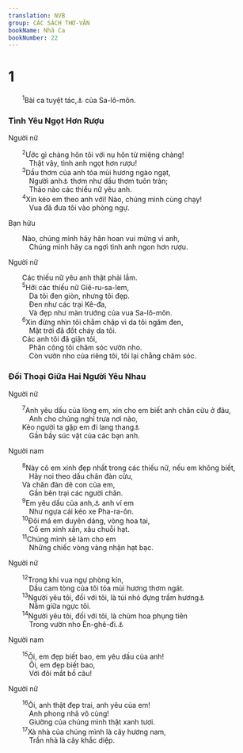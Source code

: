 ```yaml
---
translation: NVB
group: CÁC SÁCH THƠ-VĂN
bookName: Nhã Ca 
bookNumber: 22
---
```


<div class="title"><h1>1</h1></div>
<span class="verse nha_1_1">  <sup>1</sup>Bài ca tuyệt tác,<a data-toggle="tooltip" data-placement="bottom" title="Nt: ‘bài ca trong các bài ca’; đây là cách ngôn ngữ Hy-bá diễn tả dạng so sánh cao nhất">⚓</a> của Sa-lô-môn. <br/></span>
<div class="title"><h3>Tình Yêu Ngọt Hơn Rượu </h3><p>Người nữ </p></div>
<span class="verse nha_1_2">  <sup>2</sup>Ước gì chàng hôn tôi với nụ hôn từ miệng chàng! <br/>   Thật vậy, tình anh ngọt hơn rượu! <br/></span>
<span class="verse nha_1_3">  <sup>3</sup>Dầu thơm của anh tỏa mùi hương ngào ngạt, <br/>   Người anh<a data-toggle="tooltip" data-placement="bottom" title="Nt: danh tiếng anh">⚓</a> thơm như dầu thơm tuôn tràn; <br/>   Thảo nào các thiếu nữ yêu anh. <br/></span>
<span class="verse nha_1_4">  <sup>4</sup>Xin kéo em theo anh với! Nào, chúng mình cùng chạy! <br/>   Vua đã đưa tôi vào phòng ngự. <br/></span>
<div class="title"><p>Bạn hữu </p></div>
<span class="verse nha_1_4">  Nào, chúng mình hãy hân hoan vui mừng vì anh, <br/>   Chúng mình hãy ca ngợi tình anh ngon hơn rượu. <br/></span>
<div class="title"><p>Người nữ </p></div>
<span class="verse nha_1_4">  Các thiếu nữ yêu anh thật phải lắm. <br/></span>
<span class="verse nha_1_5">  <sup>5</sup>Hỡi các thiếu nữ Giê-ru-sa-lem, <br/>   Da tôi đen giòn, nhưng tôi đẹp. <br/>   Đen như các trại Kê-đa, <br/>   Và đẹp như màn trướng của vua Sa-lô-môn. <br/></span>
<span class="verse nha_1_6">  <sup>6</sup>Xin đừng nhìn tôi chằm chặp vì da tôi ngăm đen, <br/>   Mặt trời đã đốt cháy da tôi. <br/>  Các anh tôi đã giận tôi, <br/>   Phân công tôi chăm sóc vườn nho. <br/>   Còn vườn nho của riêng tôi, tôi lại chẳng chăm sóc. <br/></span>
<div class="title"><h3>Đối Thoại Giữa Hai Người Yêu Nhau </h3><p>Người nữ </p></div>
<span class="verse nha_1_7">  <sup>7</sup>Anh yêu dấu của lòng em, xin cho em biết anh chăn cừu ở đâu, <br/>   Anh cho chúng nghỉ trưa nơi nào, <br/>  Kẻo người ta gặp em đi lang thang<a data-toggle="tooltip" data-placement="bottom" title="Nt: ‘kẻo em phải giống như người nữ trùm kín mặt’; một số học giả và các bản KT Công Giáo, NAB, NJV đọc theo Syn, Syr, La-tinh, và A-ra-ma-ít: ‘đi lang thang.’">⚓</a><br/>   Gần bầy súc vật của các bạn anh. <br/></span>
<div class="title"><p>Người nam </p></div>
<span class="verse nha_1_8">  <sup>8</sup>Này cô em xinh đẹp nhất trong các thiếu nữ, nếu em không biết, <br/>   Hãy noi theo dấu chân đàn cừu, <br/>  Và chăn đàn dê con của em, <br/>   Gần bên trại các người chăn. <br/></span>
<span class="verse nha_1_9">  <sup>9</sup>Em yêu dấu của anh,<a data-toggle="tooltip" data-placement="bottom" title="Nt: Bạn tình/bạn lòng của anh">⚓</a> anh ví em <br/>   Như ngựa cái kéo xe Pha-ra-ôn. <br/></span>
<span class="verse nha_1_10">  <sup>10</sup>Đôi má em duyên dáng, vòng hoa tai, <br/>   Cổ em xinh xắn, xâu chuỗi hạt. <br/></span>
<span class="verse nha_1_11">  <sup>11</sup>Chúng mình sẽ làm cho em <br/>   Những chiếc vòng vàng nhận hạt bạc. <br/></span>
<div class="title"><p>Người nữ </p></div>
<span class="verse nha_1_12">  <sup>12</sup>Trong khi vua ngự phòng kín, <br/>   Dầu cam tòng của tôi tỏa mùi hương thơm ngát. <br/></span>
<span class="verse nha_1_13">  <sup>13</sup>Người yêu tôi, đối với tôi, là túi nhỏ đựng trầm hương<a data-toggle="tooltip" data-placement="bottom" title="Sách Nhã Ca nói đến nhiều loại cây thơm, cỏ lạ đặc biệt từ Ấn Độ, Trung Đông, và Ai-cập mà người Việt chúng ta không biết và không có tên tương đương. Từ môr (tiếng Anh là myrrh), Kinh Thánh bản 1926 thường dịch là ‘một dược’">⚓</a><br/>   Nằm giữa ngực tôi. <br/></span>
<span class="verse nha_1_14">  <sup>14</sup>Người yêu tôi, đối với tôi, là chùm hoa phụng tiên <br/>   Trong vườn nho Ên-ghê-đi.<a data-toggle="tooltip" data-placement="bottom" title="Ên-ghê-đi (có nghĩa là ‘suối dê con’) là một ốc đảo trong sa mạc Giu-đê, bên bờ phía tây Biển Chết">⚓</a><br/></span>
<div class="title"><p>Người nam </p></div>
<span class="verse nha_1_15">  <sup>15</sup>Ôi, em đẹp biết bao, em yêu dấu của anh! <br/>   Ôi, em đẹp biết bao, <br/>   Với đôi mắt bồ câu! <br/></span>
<div class="title"><p>Người nữ </p></div>
<span class="verse nha_1_16">  <sup>16</sup>Ôi, anh thật đẹp trai, anh yêu của em! <br/>   Anh phong nhã vô cùng! <br/>   Giường của chúng mình thật xanh tươi. <br/></span>
<span class="verse nha_1_17">  <sup>17</sup>Xà nhà của chúng mình là cây hương nam, <br/>   Trần nhà là cây khắc diệp. <br/></span>
